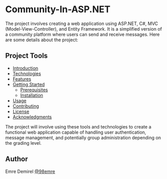 # Community-In-ASP.NET
The project involves creating a web application using ASP.NET, C#, MVC (Model-View-Controller), and Entity Framework. It is a simplified version of a community platform where users can send and receive messages. Here are some details about the project:

## Project Tools

- [Introduction](#introduction)
- [Technologies](#technologies)
- [Features](#features)
- [Getting Started](#getting-started)
  - [Prerequisites](#prerequisites)
  - [Installation](#installation)
- [Usage](#usage)
- [Contributing](#contributing)
- [License](#license)
- [Acknowledgments](#acknowledgments)

The project will involve using these tools and technologies to create a functional web application capable of handling user authentication, message management, and potentially group administration depending on the grading level.

## Author
Emre Demirel [@98emre](https://github.com/98emre)
